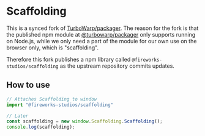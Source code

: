 # Scaffolding

This is a synced fork of [TurboWarp/packager](https://github.com/TurboWarp/packager). The reason for the fork is that the published npm module at [@turbowarp/packager](https://www.npmjs.com/package/@turbowarp/packager) only supports running on Node.js, while we only need a part of the module for our own use on the browser only, which is "scaffolding".

Therefore this fork publishes a npm library called `@fireworks-studios/scaffolding` as the upstream repository commits updates.

## How to use

```ts
// Attaches Scaffolding to window
import "@fireworks-studios/scaffolding"

// Later
const scaffolding = new window.Scaffolding.Scaffolding();
console.log(scaffolding);
```
